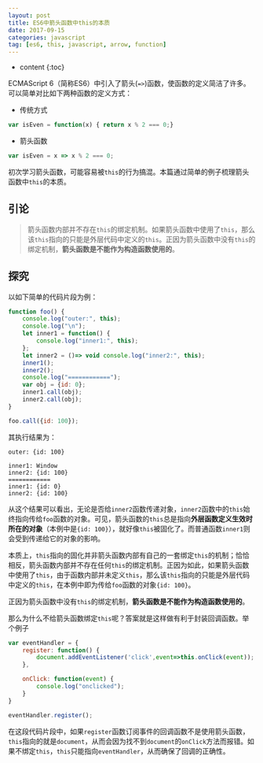 ```yaml
---
layout: post
title: ES6中箭头函数中this的本质
date: 2017-09-15
categories: javascript
tag: [es6, this, javascript, arrow, function]
---
```


* content
{:toc}

ECMAScript 6（简称ES6）中引入了箭头(```=>```)函数，使函数的定义简洁了许多。可以简单对比如下两种函数的定义方式：
- 传统方式
```js
var isEven = function(x) { return x % 2 === 0;}
```
- 箭头函数
```js
var isEven = x => x % 2 === 0;
```

初次学习箭头函数，可能容易被```this```的行为搞混。本篇通过简单的例子梳理箭头函数中```this```的本质。



## 引论

>箭头函数内部并不存在```this```的绑定机制。如果箭头函数中使用了```this```，那么该```this```指向的只能是外层代码中定义的```this```。正因为箭头函数中没有```this```的绑定机制，**箭头函数是不能作为构造函数使用的**。

## 探究

以如下简单的代码片段为例：
```js
function foo() {
    console.log("outer:", this);
    console.log("\n");
    let inner1 = function() {
        console.log("inner1:", this);
    };
    let inner2 = ()=> void console.log("inner2:", this);
    inner1();
    inner2();
    console.log("============");
    var obj = {id: 0};
    inner1.call(obj);
    inner2.call(obj);
}

foo.call({id: 100});
```
其执行结果为：
```
outer: {id: 100}

inner1: Window
inner2: {id: 100}
============
inner1: {id: 0}
inner2: {id: 100}
```
从这个结果可以看出，无论是否给```inner2```函数传递对象，```inner2```函数中的```this```始终指向传给```foo```函数的对象。可见，箭头函数的```this```总是指向**外层函数定义生效时所在的对象**（本例中是```{id: 100}```），就好像```this```被固化了。而普通函数```inner1```则会受到传递给它的对象的影响。

本质上，```this```指向的固化并非箭头函数内部有自己的一套绑定```this```的机制；恰恰相反，箭头函数内部并不存在任何```this```的绑定机制。正因为如此，如果箭头函数中使用了```this```，由于函数内部并未定义```this```，那么该```this```指向的只能是外层代码中定义的```this```，在本例中即为传给```foo```函数的对象```{id: 100}```。

正因为箭头函数中没有```this```的绑定机制，**箭头函数是不能作为构造函数使用的**。

那么为什么不给箭头函数绑定```this```呢？答案就是这样做有利于封装回调函数。举个例子

```js
var eventHandler = {
    register: function() {
        document.addEventListener('click',event=>this.onClick(event));
    },

    onClick: function(event) {
        console.log("onclicked");
    }
}

eventHandler.register();
```
在这段代码片段中，如果```register```函数订阅事件的回调函数不是使用箭头函数，```this```指向的就是```document```，从而会因为找不到```document```的```onClick```方法而报错。如果不绑定```this```，```this```只能指向```eventHandler```，从而确保了回调的正确性。


